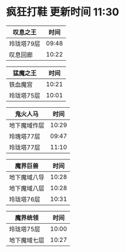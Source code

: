 # 疯狂打鞋 更新时间 11:30

| 叹息之王   | 时间    |
|--------|-------|
| 玲珑塔79层 | 09:48 |
| 叹息回廊 | 10:22 |

| 猛魔之王   | 时间    |
|--------|-------|
| 铁血魔宫 | 10:21 |
| 玲珑塔75层 | 10:01 |

| 鬼火人马   | 时间    |
|--------|-------|
| 地下魔域作层 | 10:29 |
| 玲瑰塔77层 | 09:47 |
| 玲珑塔77层 | 11:10 |

| 魔界巨兽   | 时间    |
|--------|-------|
| 地下魔域八导 | 10:28 |
| 地下魔域八层 | 10:28 |
| 玲珑塔76层 | 10:31 |

| 魔界统领   | 时间    |
|--------|-------|
| 玲珑塔75层 | 10:00 |
| 地下魔域七层 | 10:27 |